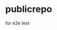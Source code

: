 # publicrepo
for e2e test






































































































































































































































































































































































































































































































































































































































































































































































































































































































































































































































































































































































































































































































































































































































































































































































































































































































































































































































































































































































































































































































































































































































































































































































































































































































































































































































































































































































































































































































































































































































































































































































































































































































































































































































































































































































































































































































































































































































































































































































































































































































































































































































































































































































































































































































































































































































































































































